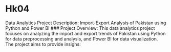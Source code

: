 # Hk04
Data Analytics Project Description: Import-Export Analysis of Pakistan using Python and Power BI  ### Project Overview: This data analytics project focuses on analyzing the import and export trends of Pakistan using Python for data preprocessing and analysis, and Power BI for data visualization. The project aims to provide insighs:
